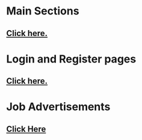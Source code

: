 # Main Sections  
## **[Click here.](https://github.com/KB-Silence/HRMS-JavaScript-React/tree/main/Site%20Screenshots/main-sections)**  

# Login and Register pages
## **[Click here.](https://github.com/KB-Silence/HRMS-JavaScript-React/tree/main/Site%20Screenshots/login-and-register-pages)**

# Job Advertisements
## **[Click Here](https://github.com/KB-Silence/HRMS-JavaScript-React/tree/main/Site%20Screenshots/jobAdvertisements)**
